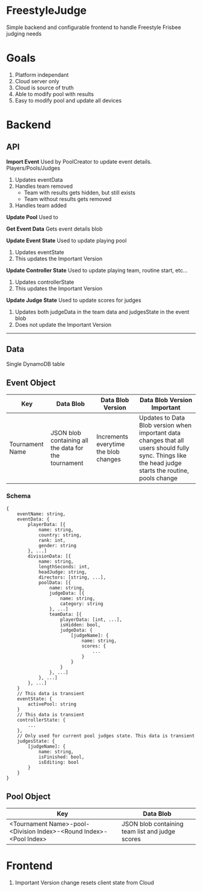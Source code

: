 # FreestyleJudge

Simple backend and configurable frontend to handle Freestyle Frisbee judging needs

# Goals
1. Platform independant
2. Cloud server only
3. Cloud is source of truth
4. Able to modify pool with results
5. Easy to modify pool and update all devices

# Backend

## API
**Import Event** Used by PoolCreator to update event details. Players/Pools/Judges
1. Updates eventData
1. Handles team removed
   * Team with results gets hidden, but still exists
   * Team without results gets removed
1. Handles team added

**Update Pool** Used to 

**Get Event Data** Gets event details blob

**Update Event State** Used to update playing pool
1. Updates eventState
2. This updates the Important Version

**Update Controller State** Used to update playing team, routine start, etc...
1. Updates controllerState
2. This updates the Important Version

**Update Judge State** Used to update scores for judges
1. Updates both judgeData in the team data and judgesState in the event blob
2. Does not update the Important Version

---

## Data
Single DynamoDB table

## Event Object
| Key | Data Blob | Data Blob Version | Data Blob Version Important |
| --- | --- | --- | --- |
| Tournament Name | JSON blob containing all the data for the tournament | Increments everytime the blob changes | Updates to Data Blob version when important data changes that all users should fully sync. Things like the head judge starts the routine, pools change |

### Schema
```
{
    eventName: string,
    eventData: {
        playerData: [{
            name: string,
            country: string,
            rank: int,
            gender: string
        }, ...]
        divisionData: [{
            name: string,
            lengthSeconds: int,
            headJudge: string,
            directors: [string, ...],
            poolData: [{
                name: string,
                judgeData: [{
                    name: string,
                    category: string
                }, ...]
                teamData: [{
                    playerData: [int, ...],
                    isHidden: bool,
                    judgeData: {
                        [judgeName]: {
                            name: string,
                            scores: {
                                ...
                            }
                        }
                    }
                }, ...]
            }, ...]
        }, ...]
    }
    // This data is transient
    eventState: {
        activePool: string
    }
    // This data is transient
    controllerState: {
        ...
    },
    // Only used for current pool judges state. This data is transient
    judgesState: {
        [judgeName]: {
            name: string,
            isFinished: bool,
            isEditing: bool
        }
    }
}
```

## Pool Object
| Key | Data Blob |
| --- | --- |
| \<Tournament Name>-pool-\<Division Index>-\<Round Index>-\<Pool Index> | JSON blob containing team list and judge scores |

# Frontend
1. Important Version change resets client state from Cloud

